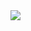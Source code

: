 <img align="right" src="https://github-readme-stats.vercel.app/api?username=hustcc&show_icons=true&icon_color=ad0d52&text_color=24292e&bg_color=ffffff&hide_title=true" />
